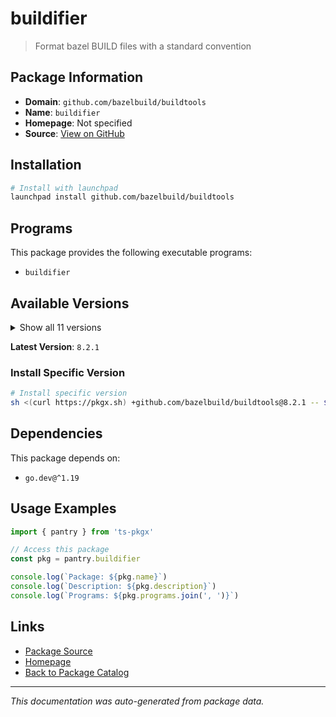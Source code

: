 # buildifier

> Format bazel BUILD files with a standard convention

## Package Information

- **Domain**: `github.com/bazelbuild/buildtools`
- **Name**: `buildifier`
- **Homepage**: Not specified
- **Source**: [View on GitHub](https://github.com/pkgxdev/pantry/tree/main/projects/github.com/bazelbuild/buildtools/package.yml)

## Installation

```bash
# Install with launchpad
launchpad install github.com/bazelbuild/buildtools
```

## Programs

This package provides the following executable programs:

- `buildifier`

## Available Versions

<details>
<summary>Show all 11 versions</summary>

- `8.2.1`, `8.2.0`, `8.0.3`, `8.0.2`, `8.0.1`
- `8.0.0`, `7.3.1`, `7.1.2`, `7.1.1`, `7.1.0`
- `6.4.0`

</details>

**Latest Version**: `8.2.1`

### Install Specific Version

```bash
# Install specific version
sh <(curl https://pkgx.sh) +github.com/bazelbuild/buildtools@8.2.1 -- $SHELL -i
```

## Dependencies

This package depends on:

- `go.dev@^1.19`

## Usage Examples

```typescript
import { pantry } from 'ts-pkgx'

// Access this package
const pkg = pantry.buildifier

console.log(`Package: ${pkg.name}`)
console.log(`Description: ${pkg.description}`)
console.log(`Programs: ${pkg.programs.join(', ')}`)
```

## Links

- [Package Source](https://github.com/pkgxdev/pantry/tree/main/projects/github.com/bazelbuild/buildtools/package.yml)
- [Homepage](#)
- [Back to Package Catalog](../../../package-catalog.md)

---

*This documentation was auto-generated from package data.*
